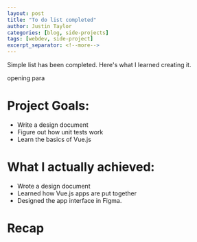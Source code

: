 ```yaml
---
layout: post
title: "To do list completed"
author: Justin Taylor
categories: [blog, side-projects]
tags: [webdev, side-project]
excerpt_separator: <!--more-->
---
```


Simple list has been completed. Here's what I learned creating it.

<!--more-->

opening para

# Project Goals:

- Write a design document
- Figure out how unit tests work
- Learn the basics of Vue.js

# What I actually achieved:

- Wrote a design document
- Learned how Vue.js apps are put together
- Designed the app interface in Figma.

# Recap
